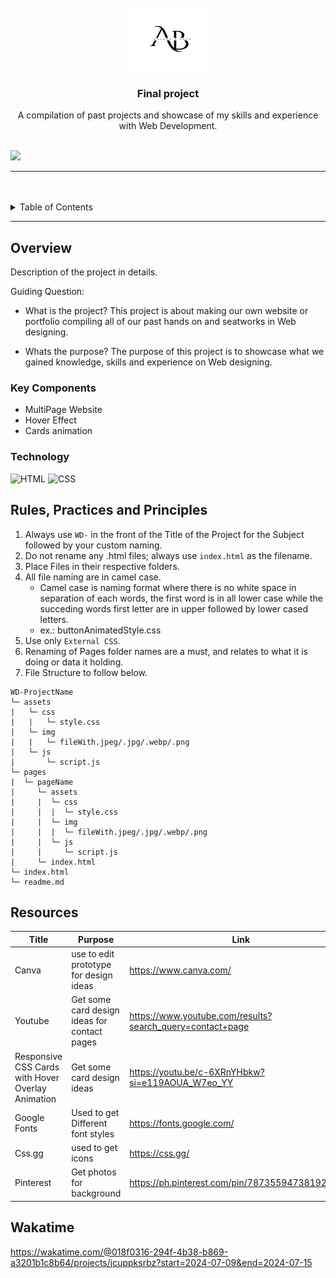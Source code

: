 <a name="readme-top">

<br/>

<br />
<div align="center">
  <a href="https://github.com/zyx-0314/">
    <img src="./assets/img/logo.png" width="130" height="100">
  </a>

  <h3 align="center">Final project</h3>
</div>

<div align="center">
 A compilation of past projects and showcase of my skills and experience with Web Development.
</div>

<br />

![](https://visit-counter.vercel.app/counter.png?page=Aviona05/WD-Finals)

---

<br />
<br />


<details>
  <summary>Table of Contents</summary>
  <ol>
    <li>
      <a href="#overview">Overview</a>
      <ol>
        <li>
          <a href="#key-components">Key Components</a>
        </li>
        <li>
          <a href="#technology">Technology</a>
        </li>
      </ol>
    </li>
    <li>
      <a href="#rule,-practices-and-principles">Rules, Practices and Principles</a>
    </li>
    <li>
      <a href="#resources">Resources</a>
    </li>
  </ol>
</details>

---

## Overview


<!-- The following are just sample -->
Description of the project in details.

Guiding Question:
- What is the project? This project is about making our own website or portfolio compiling all of our past hands on and seatworks in Web designing.

- Whats the purpose? The purpose of this project is to showcase what we gained knowledge, skills and experience on Web designing. 

### Key Components
<!-- TODO: List of Key Components -->
<!-- The following are just sample -->
- MultiPage Website
- Hover Effect
- Cards animation

### Technology
<!-- TODO: List of Technology Used -->
![HTML](https://img.shields.io/badge/HTML-E34F26?style=for-the-badge&logo=html5&logoColor=white)
![CSS](https://img.shields.io/badge/CSS-1572B6?style=for-the-badge&logo=css3&logoColor=white)


## Rules, Practices and Principles
1. Always use `WD-` in the front of the Title of the Project for the Subject followed by your custom naming.
2. Do not rename any .html files; always use `index.html` as the filename.
3. Place Files in their respective folders.
4. All file naming are in camel case.
   - Camel case is naming format where there is no white space in separation of each words, the first word is in all lower case while the succeding words first letter are in upper followed by lower cased letters.
   - ex.: buttonAnimatedStyle.css
5. Use only `External CSS`.
6. Renaming of Pages folder names are a must, and relates to what it is doing or data it holding.
7. File Structure to follow below.

```
WD-ProjectName
└─ assets
|   └─ css
|   |   └─ style.css
|   └─ img
|   |   └─ fileWith.jpeg/.jpg/.webp/.png
|   └─ js
|       └─ script.js
└─ pages
|  └─ pageName
|     └─ assets
|     |  └─ css
|     |  |  └─ style.css
|     |  └─ img
|     |  |  └─ fileWith.jpeg/.jpg/.webp/.png
|     |  └─ js
|     |     └─ script.js
|     └─ index.html
└─ index.html
└─ readme.md
```

## Resources

<!-- TODO: Add References -->
| Title | Purpose | Link |
|-|-|-|
|Canva|use to edit prototype for design ideas|https://www.canva.com/|
|Youtube|Get some card design ideas for contact pages|https://www.youtube.com/results?search_query=contact+page|
|Responsive CSS Cards with Hover Overlay Animation|Get some card design ideas|https://youtu.be/c-6XRnYHbkw?si=e119AOUA_W7eo_YY|
|Google Fonts|Used to get Different font styles|https://fonts.google.com/|
|Css.gg|used to get icons |https://css.gg/|
|Pinterest|Get photos for background|https://ph.pinterest.com/pin/787355947381928979/|

## Wakatime
https://wakatime.com/@018f0316-294f-4b38-b869-a3201b1c8b64/projects/jcuppksrbz?start=2024-07-09&end=2024-07-15 